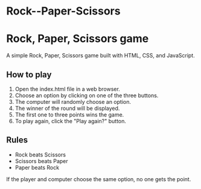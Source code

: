 # Rock--Paper-Scissors
# Rock, Paper, Scissors game

A simple Rock, Paper, Scissors game built with HTML, CSS, and JavaScript.

## How to play

1. Open the index.html file in a web browser.
2. Choose an option by clicking on one of the three buttons.
3. The computer will randomly choose an option.
4. The winner of the round will be displayed.
5. The first one to three points wins the game.
6. To play again, click the "Play again?" button.

## Rules

* Rock beats Scissors
* Scissors beats Paper
* Paper beats Rock

If the player and computer choose the same option, no one gets the point.
